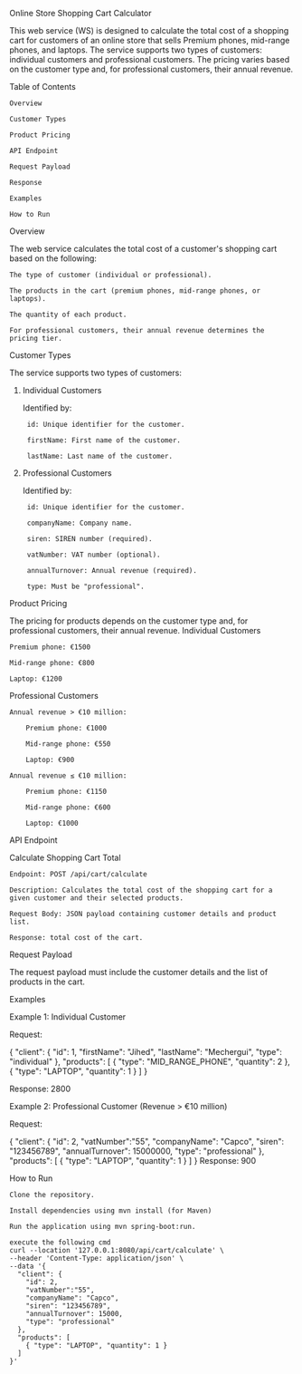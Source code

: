Online Store Shopping Cart Calculator

This web service (WS) is designed to calculate the total cost of a shopping cart for customers of an online store that sells Premium phones, mid-range phones, and laptops. The service supports two types of customers: individual customers and professional customers. The pricing varies based on the customer type and, for professional customers, their annual revenue.

Table of Contents

    Overview

    Customer Types

    Product Pricing

    API Endpoint

    Request Payload

    Response

    Examples

    How to Run

Overview

The web service calculates the total cost of a customer's shopping cart based on the following:

    The type of customer (individual or professional).

    The products in the cart (premium phones, mid-range phones, or laptops).

    The quantity of each product.

    For professional customers, their annual revenue determines the pricing tier.

Customer Types

The service supports two types of customers:

1. Individual Customers

    Identified by:

        id: Unique identifier for the customer.

        firstName: First name of the customer.

        lastName: Last name of the customer.

2. Professional Customers

    Identified by:

        id: Unique identifier for the customer.

        companyName: Company name.

        siren: SIREN number (required).

        vatNumber: VAT number (optional).

        annualTurnover: Annual revenue (required).

        type: Must be "professional".

Product Pricing

The pricing for products depends on the customer type and, for professional customers, their annual revenue.
Individual Customers

    Premium phone: €1500

    Mid-range phone: €800

    Laptop: €1200

Professional Customers

    Annual revenue > €10 million:

        Premium phone: €1000

        Mid-range phone: €550

        Laptop: €900

    Annual revenue ≤ €10 million:

        Premium phone: €1150

        Mid-range phone: €600

        Laptop: €1000

API Endpoint

Calculate Shopping Cart Total

    Endpoint: POST /api/cart/calculate

    Description: Calculates the total cost of the shopping cart for a given customer and their selected products.

    Request Body: JSON payload containing customer details and product list.

    Response: total cost of the cart.

Request Payload

The request payload must include the customer details and the list of products in the cart.


Examples

Example 1: Individual Customer

Request:

{
  "client": {
    "id": 1,
    "firstName": "Jihed",
    "lastName": "Mechergui",
    "type": "individual"
  },
  "products": [
    { "type": "MID_RANGE_PHONE", "quantity": 2 },
    { "type": "LAPTOP", "quantity": 1 }
  ]
}

Response:
 2800

Example 2: Professional Customer (Revenue > €10 million)

Request:

{
  "client": {
    "id": 2,
    "vatNumber":"55",
    "companyName": "Capco",
    "siren": "123456789",
    "annualTurnover": 15000000,
    "type": "professional"
  },
  "products": [
    { "type": "LAPTOP", "quantity": 1 }
  ]
}
Response: 900


How to Run

    Clone the repository.

    Install dependencies using mvn install (for Maven)

    Run the application using mvn spring-boot:run.

    execute the following cmd 
    curl --location '127.0.0.1:8080/api/cart/calculate' \
	--header 'Content-Type: application/json' \
	--data '{
	  "client": {
	    "id": 2,
	    "vatNumber":"55",
	    "companyName": "Capco",
	    "siren": "123456789",
	    "annualTurnover": 15000,
	    "type": "professional"
	  },
	  "products": [
	    { "type": "LAPTOP", "quantity": 1 }
	  ]
	}'

